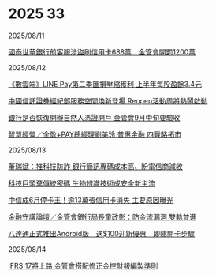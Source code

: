 # 2025 33

2025/08/11

[國泰世華銀行前客服涉盜刷信用卡688萬　金管會開罰1200萬](https://www.cna.com.tw/news/afe/202508110287.aspx)

2025/08/12

[《數雲端》LINE Pay第二季匯損壓縮獲利 上半年每股盈餘3.4元](https://www.chinatimes.com/realtimenews/20250812004034-260410)

[中國信託證券經紀部服務空間煥新登場 Reopen活動周將熱鬧啟動](https://udn.com/news/story/7239/8934539)

[銀行是否恢復開辦自然人憑證開戶 金管會9月中旬要驗收](https://udn.com/news/story/7239/8934541)

[智慧經營／全盈+PAY總經理劉美玲 普惠金融 四戰略拓市](https://money.udn.com/money/story/122331/8935108)

2025/08/13

[董瑞斌：推科技防詐 銀行簡訊專碼成本高、盼電信商減收](https://udn.com/news/story/7239/8937402)

[科技巨頭棄傳統密碼 生物辨識技術成安全新主流](https://www.ctee.com.tw/news/20250813700987-430704)

[中信成6月停卡王！逾13萬張信用卡消失 主要原因曝光](https://www.ctee.com.tw/news/20250813700165-439901)

[金融守護論壇／金管會銀行局長童政彰：防金流漏洞 雙軌並進](https://udn.com/news/story/7239/8935269)

[八達通正式推出Android版　送$100迎新優惠　即睇開卡步驟](https://wealth.hket.com/article/3992616)

2025/08/14

[IFRS 17將上路 金管會搭配修正金控財報編製準則](https://udn.com/news/story/7239/8940083)